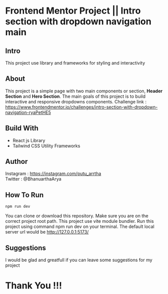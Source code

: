 # Frontend Mentor Project || Intro section with dropdown navigation main

## Intro

This project use library and frameworks for styling and interactivity

## About

This project is a simple page with two main components or section, **Header Section** and **Hero Section**. The main goals of this project is to build interactive and responsive dropdowns components. Challenge link : https://www.frontendmentor.io/challenges/intro-section-with-dropdown-navigation-ryaPetHE5

## Build With

- React js Library
- Tailwind CSS Utility Frameworks

## Author

Instagram : https://instagram.com/putu_arrtha  
Twitter : @BhanuarthaArya

## How To Run
```
npm run dev
```
You can clone or download this repository. Make sure you are on the correct project root path. This project use vite module bundler.
Run this project using command npm run dev on your terminal. The default local server url would be http://127.0.0.1:5173/

## Suggestions

I would be glad and greatfull if you can leave some suggestions for my project

# Thank You !!!
